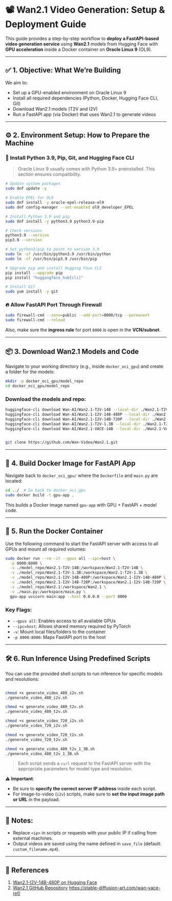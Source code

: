 # 📽️ Wan2.1 Video Generation: Setup & Deployment Guide

This guide provides a step-by-step workflow to **deploy a FastAPI-based video generation service** using **Wan2.1** models from Hugging Face with **GPU acceleration** inside a Docker container on **Oracle Linux 9** (OL9).

---

## ✅ 1. Objective: What We’re Building

We aim to:

- Set up a GPU-enabled environment on Oracle Linux 9
- Install all required dependencies (Python, Docker, Hugging Face CLI, Git)
- Download Wan2.1 models (T2V and I2V)
- Run a FastAPI app (via Docker) that uses Wan2.1 to generate videos

---

## ⚙️ 2. Environment Setup: How to Prepare the Machine

### 🐍 Install Python 3.9, Pip, Git, and Hugging Face CLI

> Oracle Linux 9 usually comes with Python 3.9+ preinstalled. This section ensures compatibility.

```bash
# Update system packages
sudo dnf update -y

# Enable EPEL for OL9
sudo dnf install -y oracle-epel-release-el9
sudo dnf config-manager --set-enabled ol9_developer_EPEL

# Install Python 3.9 and pip
sudo dnf install -y python3.9 python3.9-pip

# Check versions
python3.9 --version
pip3.9 --version

# Set python3/pip to point to version 3.9
sudo ln -sf /usr/bin/python3.9 /usr/bin/python
sudo ln -sf /usr/bin/pip3.9 /usr/bin/pip

# Upgrade pip and install Hugging Face CLI
pip install --upgrade pip
pip install "huggingface_hub[cli]"

# Install Git
sudo yum install -y git
```

### 🔥 Allow FastAPI Port Through Firewall

```bash
sudo firewall-cmd --zone=public --add-port=8000/tcp --permanent
sudo firewall-cmd --reload
```

Also, make sure the **ingress rule** for port `8000` is open in the **VCN/subnet**.

---

## 📦 3. Download Wan2.1 Models and Code

Navigate to your working directory (e.g., inside `docker_oci_gpu`) and create a folder for the models:

```bash
mkdir -p docker_oci_gpu/model_repo
cd docker_oci_gpu/model_repo
```

### Download the models and repo:

```bash
huggingface-cli download Wan-AI/Wan2.1-T2V-14B --local-dir ./Wan2.1-T2V-14B
huggingface-cli download Wan-AI/Wan2.1-I2V-14B-480P --local-dir ./Wan2.1-I2V-14B-480P
huggingface-cli download Wan-AI/Wan2.1-I2V-14B-720P --local-dir ./Wan2.1-I2V-14B-720P
huggingface-cli download Wan-AI/Wan2.1-T2V-1.3B --local-dir ./Wan2.1-T2V-1.3B
huggingface-cli download Wan-AI/Wan2.1-VACE-14B --local-dir ./Wan2.1-VACE-14B


git clone https://github.com/Wan-Video/Wan2.1.git
```

---

## 🐳 4. Build Docker Image for FastAPI App

Navigate back to `docker_oci_gpu/` where the `Dockerfile` and `main.py` are located:

```bash
cd ../  # Go back to docker_oci_gpu
sudo docker build -t gpu-app .
```

This builds a Docker image named `gpu-app` with GPU + FastAPI + model code.

---

## 🚀 5. Run the Docker Container

Use the following command to start the FastAPI server with access to all GPUs and mount all required volumes:

```bash
sudo docker run --rm -it --gpus all --ipc=host \
  -p 8000:8000 \
  -v ./model_repo/Wan2.1-T2V-14B:/workspace/Wan2.1-T2V-14B \
  -v ./model_repo/Wan2.1-T2V-1.3B:/workspace/Wan2.1-T2V-1.3B \
  -v ./model_repo/Wan2.1-I2V-14B-480P:/workspace/Wan2.1-I2V-14B-480P \
  -v ./model_repo/Wan2.1-I2V-14B-720P:/workspace/Wan2.1-I2V-14B-720P \
  -v ./model_repo/Wan2.1:/workspace/Wan2.1 \
  -v ./main.py:/workspace/main.py \
  gpu-app uvicorn main:app --host 0.0.0.0 --port 8000
```

### Key Flags:

- `--gpus all`: Enables access to all available GPUs
- `--ipc=host`: Allows shared memory required by PyTorch
- `-v`: Mount local files/folders to the container
- `-p 8000:8000`: Maps FastAPI port to the host

---
## 🛠️ 6. Run Inference Using Predefined Scripts

You can use the provided shell scripts to run inference for specific models and resolutions:

```bash

chmod +x generate_video_480_i2v.sh
./generate_video_480_i2v.sh

chmod +x generate_video_480_t2v.sh
./generate_video_480_t2v.sh

chmod +x generate_video_720_i2v.sh
./generate_video_720_i2v.sh

chmod +x generate_video_720_t2v.sh
./generate_video_720_t2v.sh

chmod +x generate_video_480_t2v_1_3B.sh
./generate_video_480_t2v_1_3B.sh

```

> Each script sends a `curl` request to the FastAPI server with the appropriate parameters for model type and resolution.

⚠️ **Important**:  
- Be sure to **specify the correct server IP address** inside each script.  
- For image-to-video (`i2v`) scripts, make sure to **set the input image path or URL** in the payload.

---

## 🧾 Notes:

- Replace `<ip>` in scripts or requests with your public IP if calling from external machines.
- Output videos are saved using the name defined in `save_file` (default: `custom_filename.mp4`).

---

## 🔗 References

1. [Wan2.1-I2V-14B-480P on Hugging Face](https://huggingface.co/Wan-AI/Wan2.1-I2V-14B-480P)
2. [Wan2.1 GitHub Repository](https://github.com/Wan-Video/Wan2.1)
https://stable-diffusion-art.com/wan-vace-ref/
